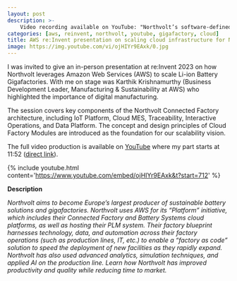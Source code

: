 ```yaml
---
layout: post
description: >-
    Video recording available on YouTube: "Northvolt’s software-defined factories"
categories: [aws, reinvent, northvolt, youtube, gigafactory, cloud]
title: AWS re:Invent presentation on scaling cloud infrastructure for Northvolt gigafactories
image: https://img.youtube.com/vi/ojHIYr9EAxk/0.jpg
---
```


I was invited to give an in-person presentation at re:Invent 2023 on how Northvolt leverages Amazon Web Services (AWS) to scale Li-ion Battery Gigafactories. With me on stage was Karthik Krishnamurthy (Business Development Leader, Manufacturing & Sustainability at AWS) who highlighted the importance of digital manufacturing.

The session covers key components of the Northvolt Connected Factory architecture, including IoT Platform, Cloud MES, Traceability, Interactive Operations, and Data Platform. The concept and design principles of Cloud Factory Modules are introduced as the foundation for our scalability vision.

The full video production is available on [YouTube](https://www.youtube.com/watch?v=ojHIYr9EAxk) where my part starts at 11:52 ([direct link](https://www.youtube.com/watch?v=ojHIYr9EAxk&t=712s)).

{% include youtube.html content='https://www.youtube.com/embed/ojHIYr9EAxk&t?start=712' %}

**Description**

*Northvolt aims to become Europe’s largest producer of sustainable battery solutions and gigafactories. Northvolt uses AWS for its “Platform” initiative, which includes their Connected Factory and Battery Systems cloud platforms, as well as hosting their PLM system. Their factory blueprint harnesses technology, data, and automation across their factory operations (such as production lines, IT, etc.) to enable a “factory as code” solution to speed the deployment of new facilities as they rapidly expand. Northvolt has also used advanced analytics, simulation techniques, and applied AI on the production line. Learn how Northvolt has improved productivity and quality while reducing time to market.*